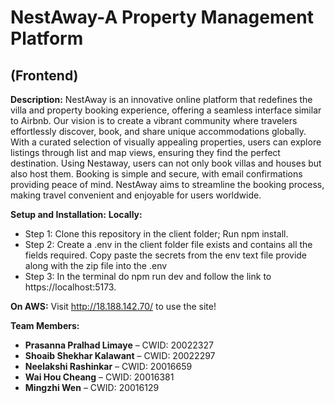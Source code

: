 # **NestAway-A Property Management Platform**
## (Frontend)

**Description:**
NestAway is an innovative online platform that redefines the villa and property booking experience, offering a seamless interface similar to Airbnb. Our vision is to create a vibrant community where travelers effortlessly discover, book, and share unique accommodations globally. With a curated selection of visually appealing properties, users can explore listings through list and map views, ensuring they find the perfect destination. Using Nestaway, users can not only book villas and houses but also host them. Booking is simple and secure, with email confirmations providing peace of mind. NestAway aims to streamline the booking process, making travel convenient and enjoyable for users worldwide.

**Setup and Installation:**
**Locally:**
- Step 1: Clone this repository in the client folder; Run npm install.
- Step 2: Create a .env in the client folder file exists and contains all the fields required. Copy paste the secrets from the env text file provide along with the zip file into the .env
- Step 3: In the terminal do npm run dev and follow the link to https://localhost:5173.

**On AWS:**
Visit http://18.188.142.70/ to use the site!

**Team Members:**
- **Prasanna Pralhad Limaye** – CWID: 20022327
- **Shoaib Shekhar Kalawant** – CWID: 20022297
- **Neelakshi Rashinkar** – CWID: 20016659
- **Wai Hou Cheang** – CWID: 20016381
- **Mingzhi Wen** – CWID: 20016129

